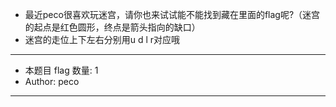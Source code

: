 - 最近peco很喜欢玩迷宫，请你也来试试能不能找到藏在里面的flag呢?（迷宫的起点是红色圆形，终点是箭头指向的缺口）
- 迷宫的走位上下左右分别用u d l r对应哦
<hr/>

- 本题目 flag 数量: 1 
- Author: peco
<hr/>
